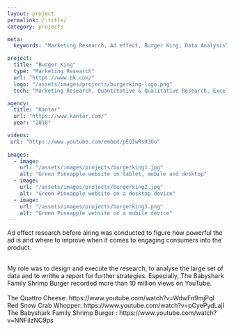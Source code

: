 ```yaml
---
layout: project
permalink: /:title/
category: projects

meta:
  keywords: "Marketing Research, Ad effect, Burger King, Data Analysis"

project:
  title: "Burger King"
  type: "Marketing Research"
  url: "https://www.bk.com/"
  logo: "/assets/images/projects/burgerking-logo.png"
  tech: "Marketing Research, Quantitative & Qualitative Research, Excel, Powerpoint"

agency:
  title: "Kantar"
  url: "https://www.kantar.com/"
  year: "2018"

videos:
 url: "https://www.youtube.com/embed/pEQIwRsR3Oo" 
 
images:
  - image:
    url: "/assets/images/projects/burgerking1.jpg"
    alt: "Green Pineapple website on tablet, mobile and desktop"
  - image:
    url: "/assets/images/projects/burgerking2.jpg"
    alt: "Green Pineapple website on a desktop device"
  - image:
    url: "/assets/images/projects/burgerking3.png"
    alt: "Green Pineapple website on a mobile device"
---
```

<p>Ad effect research before airing was conducted to figure how powerful the ad is and where to improve when it comes to engaging consumers into the product.</p><br>My role was to design and execute the research, to analyse the large set of data and to writhe a report for further strategies. Especially, The Babyshark Family Shrimp Burger recorded more than 10 million views on YouTube. <br><br>The Quattro Cheese: https://www.youtube.com/watch?v=WdwFn9mjPqI <br>Red Snow Crab Whopper: https://www.youtube.com/watch?v=pCyePydLajI <br> The Babyshark Family Shrimp Burger : https://www.youtube.com/watch?v=NNFilzNC9ps   
